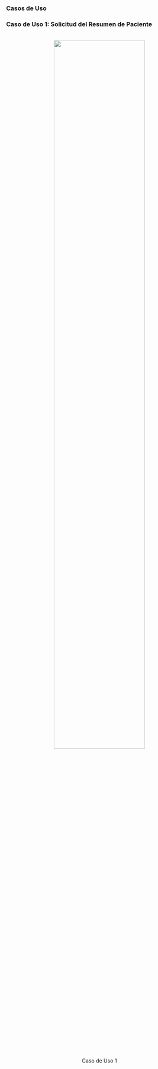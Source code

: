 ### Casos de Uso

### Caso de Uso 1: Solicitud del Resumen de Paciente

<br>
<div align="center">
  <img src="CasoUso1.png" style="width:70%"> 
  <p>Caso de Uso 1</p>
</div>
<br clear="all"/>